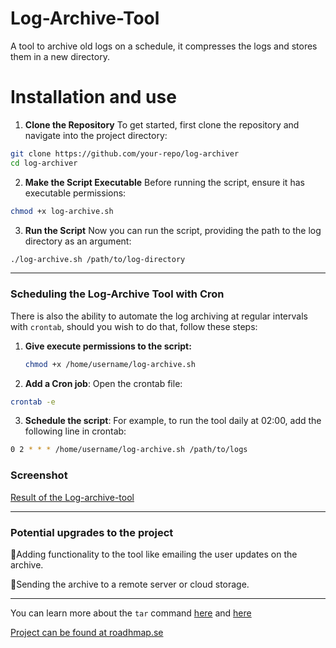 # Log-Archive-Tool
A tool to archive old logs on a schedule, it compresses the logs and stores them in a new directory.


# Installation and use

1. **Clone the Repository**
To get started, first clone the repository and navigate into the project directory:
```bash
git clone https://github.com/your-repo/log-archiver
cd log-archiver
```

2. **Make the Script Executable**
Before running the script, ensure it has executable permissions:
```bash
chmod +x log-archive.sh
```

3. **Run the Script**
Now you can run the script, providing the path to the log directory as an argument:
```bash
./log-archive.sh /path/to/log-directory
```

---

### Scheduling the Log-Archive Tool with Cron

There is also the ability to automate the log archiving at regular intervals with `crontab`, should you wish to do that, follow these steps:

1. **Give execute permissions to the script:**
   ```bash
   chmod +x /home/username/log-archive.sh

2. **Add a Cron job**: Open the crontab file:
```bash
crontab -e
```

3. **Schedule the script**: For example, to run the tool daily at 02:00, add the following line in crontab:
```bash
0 2 * * * /home/username/log-archive.sh /path/to/logs
```
### Screenshot
[Result of the Log-archive-tool](https://github.com/madebydawid/log-archive-tool/blob/main/images/result.jpg?raw=true)


---


### Potential upgrades to the project

📌Adding functionality to the tool like emailing the user updates on the archive.

📌Sending the archive to a remote server or cloud storage.

---

You can learn more about the `tar` command [here](https://www.gnu.org/software/tar/manual/tar.html) and [here](https://linuxize.com/post/how-to-extract-unzip-tar-gz-file/)

[Project can be found at roadhmap.se](https://roadmap.sh/projects/log-archive-tool)


